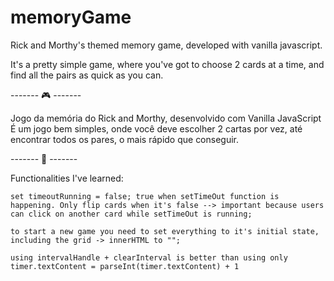 # memoryGame
 Rick and Morthy's themed memory game, developed with vanilla javascript.

It's a pretty simple game, where you've got to choose 2 cards at a time, and find all the pairs as quick as you can. 

------- 🎮 -------

Jogo da memória do Rick and Morthy, desenvolvido com Vanilla JavaScript
É um jogo bem simples, onde você deve escolher 2 cartas por vez, até encontrar todos os pares, o mais rápido que conseguir.

------- 🚀 -------

Functionalities I've learned:

    set timeoutRunning = false; true when setTimeOut function is happening. Only flip cards when it's false --> important because users can click on another card while setTimeOut is running;

    to start a new game you need to set everything to it's initial state, including the grid -> innerHTML to ""; 

    using intervalHandle + clearInterval is better than using only timer.textContent = parseInt(timer.textContent) + 1
